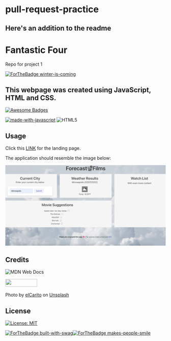 # pull-request-practice

## Here's an addition to the readme
# Fantastic Four

Repo for project 1

[![ForTheBadge winter-is-coming](http://ForTheBadge.com/images/badges/winter-is-coming.svg)](http://ForTheBadge.com)

## This webpage was created using JavaScript, HTML and CSS.

[![Awesome Badges](https://img.shields.io/badge/badges-awesome-green.svg)](https://github.com/Naereen/badges)

[![made-with-javascript](https://img.shields.io/badge/Made%20with-JavaScript-1f425f.svg)](https://www.javascript.com) ![HTML5](https://img.shields.io/badge/html5-%23E34F26.svg?style=for-the-badge&logo=html5&logoColor=white)

<!-- comment -->

## Usage

Click this [LINK](https://kstensing.github.io/fantastic-four/) for the landing page.

The application should resemble the image below:

<img width="1355" alt="Forecast Films" src="assets/images/ForecastFilms02.07.png">

## Credits

![MDN Web Docs](https://img.shields.io/badge/MDN_Web_Docs-black?style=for-the-badge&logo=mdnwebdocs&logoColor=white)

<img src="https://bulma.io/images/made-with-bulma.png" width="100" height="24"/>

Photo by <a href="https://unsplash.com/@elcarito?utm_source=unsplash&utm_medium=referral&utm_content=creditCopyText">elCarito</a> on <a href="https://unsplash.com/s/photos/cloud?utm_source=unsplash&utm_medium=referral&utm_content=creditCopyText">Unsplash</a>
    

## License

[![License: MIT](https://img.shields.io/badge/License-MIT-yellow.svg)](https://opensource.org/licenses/MIT)

[![ForTheBadge built-with-swag](http://ForTheBadge.com/images/badges/built-with-swag.svg)](https://GitHub.com/Naereen/)[![ForTheBadge makes-people-smile](http://ForTheBadge.com/images/badges/makes-people-smile.svg)](http://ForTheBadge.com)

